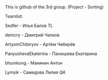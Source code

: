 This is github of the 3rd group. (Project - Sorting)

Teamlist:

Sedfer - Илья Балов *TL*

demcry - Дмитрий Чалков

ArtyomChibiryov - Артём Чибирёв

PanyushevaEkaterina - Панюшева Екатерина

bhumkong - Манянин Антон

Lymsik - Самедова Лилия  *QA* 

